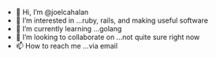 - 👋 Hi, I’m @joelcahalan
- 👀 I’m interested in ...ruby, rails, and making useful software
- 🌱 I’m currently learning ...golang
- 💞️ I’m looking to collaborate on ...not quite sure right now
- 📫 How to reach me ...via email

<!---
joelcahalan/joelcahalan is a ✨ special ✨ repository because its `README.md` (this file) appears on your GitHub profile.
You can click the Preview link to take a look at your changes.
--->
